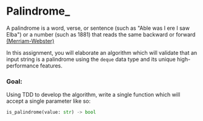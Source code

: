 # Palindrome_


A palindrome is  a word, verse, or sentence (such as "Able was I ere I saw
Elba") or a number (such as 1881) that reads the same backward or forward
[(Merriam-Webster)](https://www.merriam-webster.com/dictionary/palindrome)

In this assignment, you will elaborate an algorithm which will validate that an
input string is a palindrome using the `deque` data type and its
unique high-performance features.


### Goal:
Using TDD to develop the algorithm, write a single function which will accept a
single parameter like so:

```python
is_palindrome(value: str) -> bool
